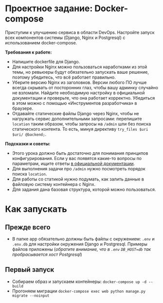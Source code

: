# Проектное задание: Docker-compose

Приступим к улучшению сервиса в области DevOps. Настройте запуск всех компонентов системы (Django, Nginx и Postgresql) с использованием
docker-compose.

**Требования к работе:**

- Напишите dockerfile для Django.
- Для настройки Nginx можно пользоваться наработками из этой темы, но ревьюеры будут обязательно запускать ваше решение, поэтому убедитесь,
  что всё работает правильно.
- Уберите версию Nginx из заголовков. Версии любого ПО лучше всегда скрывать от посторонних глаз, чтобы вашу админку случайно не взломали.
  Найдите необходимую настройку в официальной документации и проверьте, что она работает корректно. Убедиться в этом можно с помощью
  «Инструментов разработчика» в браузере.
- Отдавайте статические файлы Django через Nginx, чтобы не нагружать сервис дополнительными запросами: перепишите `location` таким образом,
  чтобы запросы на `/admin` шли без поиска статического контента. То есть, минуя директиву `try_files $uri $uri/ @backend;`.

**Подсказки и советы:**

- Этого урока должно быть достаточно для понимания принципов конфигурирования. Если у вас появятся какие-то вопросы по параметрам, ищите
  ответы [в официальной документации](https://nginx.org/ru/).
- Для выполнения задачи про `/admin` нужно посмотреть порядок поиска `location`.
- Для работы со статикой нужно подумать, как залить данные в файловую систему контейнера с Nginx.
- Для задания дана базовая структура, которой можно пользоваться.

# Как запускать

## Прежде всего

- В папке app обязательно должны быть файлы с окружением: `.env` и `.env.db` для настройки окружения Django и Postgresql. Примеры файлов
  приложены (_обратите внимание, что в `.env` `DB_HOST=db` так пробрасывается хост Postgresql_)

## Первый запуск

- Собираем образ и запускаем контейнеры: `docker-compose up -d --build`
- Прогоняем миграции `docker-compose exec web python manage.py migrate --noinput`
